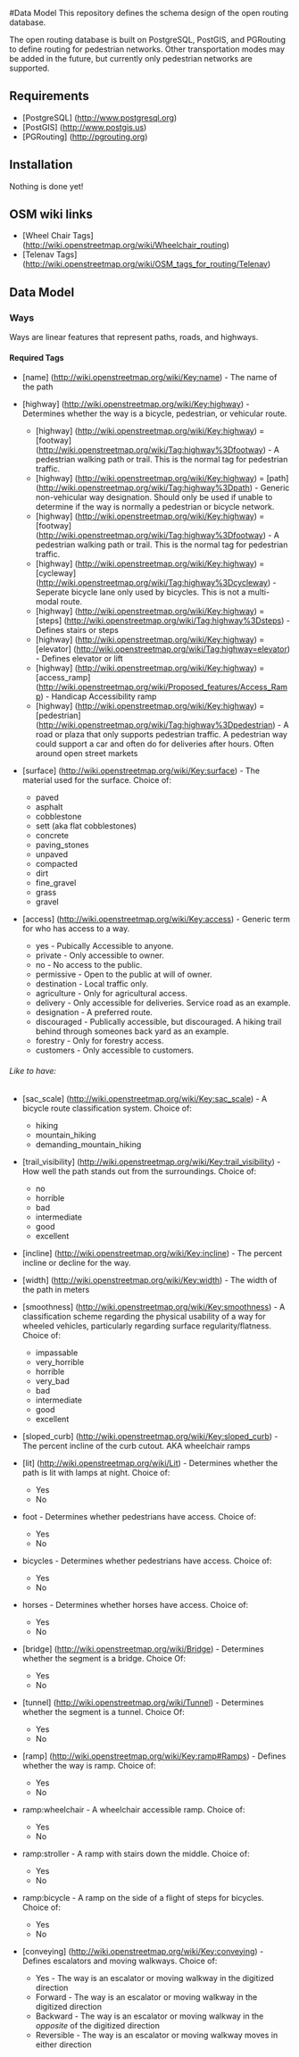 #Data Model
This repository defines the schema design of the open routing database.

The open routing database is built on PostgreSQL, PostGIS, and PGRouting to define routing for pedestrian networks.  Other transportation modes may be added in the future, but currently only pedestrian networks are supported.




## Requirements
* [PostgreSQL] (http://www.postgresql.org)
* [PostGIS] (http://www.postgis.us)
* [PGRouting] (http://pgrouting.org)

## Installation

Nothing is done yet!


## OSM wiki links

* [Wheel Chair Tags] (http://wiki.openstreetmap.org/wiki/Wheelchair_routing)
* [Telenav Tags] (http://wiki.openstreetmap.org/wiki/OSM_tags_for_routing/Telenav)


## Data Model


### Ways
Ways are linear features that represent paths, roads, and highways.

#### Required Tags
* [name] (http://wiki.openstreetmap.org/wiki/Key:name) - The name of the path 
* [highway] (http://wiki.openstreetmap.org/wiki/Key:highway) - Determines whether the way is a bicycle, pedestrian, or vehicular route.
  * [highway] (http://wiki.openstreetmap.org/wiki/Key:highway) = [footway] (http://wiki.openstreetmap.org/wiki/Tag:highway%3Dfootway) - A pedestrian walking path or trail.  This is the normal tag for pedestrian traffic.
  * [highway] (http://wiki.openstreetmap.org/wiki/Key:highway) = [path] (http://wiki.openstreetmap.org/wiki/Tag:highway%3Dpath) - Generic non-vehicular way designation.  Should only be used if unable to determine if the way is normally a pedestrian or bicycle network.
  * [highway] (http://wiki.openstreetmap.org/wiki/Key:highway) = [footway] (http://wiki.openstreetmap.org/wiki/Tag:highway%3Dfootway) - A pedestrian walking path or trail.  This is the normal tag for pedestrian traffic.
  * [highway] (http://wiki.openstreetmap.org/wiki/Key:highway) = [cycleway] (http://wiki.openstreetmap.org/wiki/Tag:highway%3Dcycleway) - Seperate bicycle lane only used by bicycles.  This is not a multi-modal route.
  * [highway] (http://wiki.openstreetmap.org/wiki/Key:highway) = [steps] (http://wiki.openstreetmap.org/wiki/Tag:highway%3Dsteps) - Defines stairs or steps
  * [highway] (http://wiki.openstreetmap.org/wiki/Key:highway) = [elevator] (http://wiki.openstreetmap.org/wiki/Tag:highway=elevator) - Defines elevator or lift
  * [highway] (http://wiki.openstreetmap.org/wiki/Key:highway) = [access_ramp] (http://wiki.openstreetmap.org/wiki/Proposed_features/Access_Ramp) - Handicap Accessibility ramp
  * [highway] (http://wiki.openstreetmap.org/wiki/Key:highway) = [pedestrian] (http://wiki.openstreetmap.org/wiki/Tag:highway%3Dpedestrian) - A road or plaza that only supports pedestrian traffic. A pedestrian way could support a car and often do for deliveries after hours. Often around open street markets

* [surface] (http://wiki.openstreetmap.org/wiki/Key:surface) - The material used for the surface.  Choice of: 
  * paved
  * asphalt
  * cobblestone
  * sett (aka flat cobblestones)
  * concrete
  * paving\_stones
  * unpaved
  * compacted
  * dirt
  * fine_gravel
  * grass
  * gravel

* [access] (http://wiki.openstreetmap.org/wiki/Key:access) - Generic term for who has access to a way.
  * yes - Pubically Accessible to anyone.
  * private - Only accessible to owner.
  * no - No access to the public.
  * permissive - Open to the public at will of owner.
  * destination - Local traffic only.
  * agriculture - Only for agricultural access.
  * delivery - Only accessible for deliveries.  Service road as an example.
  * designation - A preferred route.
  * discouraged - Publically accessible, but discouraged.  A hiking trail behind through someones back yard as an example.
  * forestry - Only for forestry access.
  * customers - Only accessible to customers.

###### Like to have:
* [sac_scale] (http://wiki.openstreetmap.org/wiki/Key:sac_scale) - A bicycle route classification system. Choice of:
  * hiking
  * mountain_hiking
  * demanding_mountain_hiking

* [trail_visibility] (http://wiki.openstreetmap.org/wiki/Key:trail_visibility) - How well the path stands out from the surroundings.  Choice of: 
  * no
  * horrible
  * bad
  * intermediate
  * good
  * excellent
* [incline] (http://wiki.openstreetmap.org/wiki/Key:incline) - The percent incline or decline for the way.
* [width] (http://wiki.openstreetmap.org/wiki/Key:width) - The width of the path in meters
* [smoothness] (http://wiki.openstreetmap.org/wiki/Key:smoothness) - A classification scheme regarding the physical usability of a way for wheeled vehicles, particularly regarding surface regularity/flatness. Choice of: 
  * impassable
  * very_horrible
  * horrible
  * very_bad
  * bad
  * intermediate
  * good
  * excellent
* [sloped_curb] (http://wiki.openstreetmap.org/wiki/Key:sloped_curb) - The percent incline of the curb cutout.  AKA wheelchair ramps
* [lit] (http://wiki.openstreetmap.org/wiki/Lit) - Determines whether the path is lit with lamps at night. Choice of:
  * Yes
  * No
* foot - Determines whether pedestrians have access. Choice of: 
  * Yes
  * No
* bicycles - Determines whether pedestrians have access. Choice of: 
  * Yes
  * No
* horses - Determines whether horses have access. Choice of: 
  * Yes
  * No
* [bridge] (http://wiki.openstreetmap.org/wiki/Bridge) - Determines whether the segment is a bridge.  Choice Of:
  * Yes
  * No
* [tunnel] (http://wiki.openstreetmap.org/wiki/Tunnel) - Determines whether the segment is a tunnel.  Choice Of:
  * Yes
  * No
* [ramp] (http://wiki.openstreetmap.org/wiki/Key:ramp#Ramps) - Defines whether the way is ramp. Choice of:
  * Yes
  * No
* ramp:wheelchair - A wheelchair accessible ramp. Choice of:
  * Yes
  * No
* ramp:stroller - A ramp with stairs down the middle. Choice of:
  * Yes
  * No
* ramp:bicycle - A ramp on the side of a flight of steps for bicycles. Choice of:
  * Yes
  * No
* [conveying] (http://wiki.openstreetmap.org/wiki/Key:conveying) - Defines escalators and moving walkways. Choice of:
   * Yes - The way is an escalator or moving walkway in the digitized direction
   * Forward - The way is an escalator or moving walkway in the digitized direction
   * Backward - The way is an escalator or moving walkway in the *opposite* of the digitized direction
   * Reversible - The way is an escalator or moving walkway moves in either direction
  
